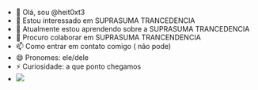 - 👋 Olá, sou @heit0xt3
- 👀 Estou interessado em SUPRASUMA TRANCEDENCIA
- 🌱 Atualmente estou aprendendo sobre a SUPRASUMA TRANCEDENCIA
- 💞️ Procuro colaborar em SUPRASUMA TRANCENDENCIA
- 📫 Como entrar em contato comigo ( não pode)
- 😄 Pronomes: ele/dele
- ⚡ Curiosidade: a que ponto chegamos
- ![](https://tenor.com/pt-BR/view/plink-nerd-cat-blink-big-eyes-gif-15286305703160120854)




<!---
heit0xt3/heit0xt3 is a ✨ special ✨ repository because its `README.md` (this file) appears on your GitHub profile.
You can click the Preview link to take a look at your changes.
--->
